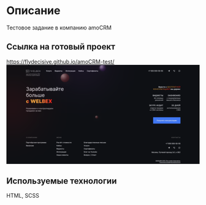 # Описание

Тестовое задание в компанию amoCRM

## Ссылка на готовый проект

https://flydecisive.github.io/amoCRM-test/
<img src="./assets/preview.png" alt="preview">

## Используемые технологии

HTML, SCSS
